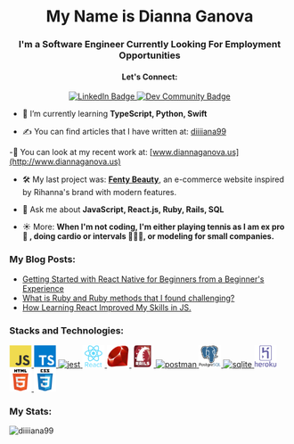 
<h1 align="center">My Name is Dianna Ganova</h1>
<h3 align="center">I'm a Software Engineer Currently Looking For Employment Opportunities</h3>


<h4 align="center">Let's Connect:</h3>
<div align='center' >
  <a href="https://www.linkedin.com/in/dianna-ganova-529295189/">
    <img src="https://img.shields.io/badge/LinkedIn-blue?style=for-the-badge&logo=linkedin&logoColor=white" alt="LinkedIn Badge"/>
  </a>
    <a href="https://dev.to/diiiiana99">
          <img src="https://res.cloudinary.com/practicaldev/image/fetch/s--pcSkTMZL--/c_limit,f_auto,fl_progressive,q_80,w_190/https://practicaldev-herokuapp-com.freetls.fastly.net/assets/devlogo-pwa-512.png" width="40" height="30" alt="Dev Community Badge"/>
      </a>

      
     
</div>

- 🚀 I’m currently learning **TypeScript, Python, Swift**

- ✍️ You can find articles that I have written at: [diiiiana99](https://dev.to/diiiiana99)

-💼 You can look at my recent work at: [www.diannaganova.us](http://www.diannaganova.us)

- 🛠 My last project was: [**Fenty Beauty**](https://github.com/diiiiana99/fenty-beauty-project-react), an e-commerce website inspired by Rihanna's brand with modern features.

- 💬 Ask me about **JavaScript, React.js, Ruby, Rails, SQL**

- ☀️ More: **When I'm not coding, I'm either playing tennis as I am ex pro 🎾 , doing cardio or intervals 🏃🏼‍♀️, or modeling for small companies.**

### My Blog Posts:
<!-- BLOG-POST-LIST:START -->
- [Getting Started with React Native for Beginners from a Beginner's Experience](https://dev.to/diiiiana99/getting-started-with-react-native-for-beginners-from-a-beginners-experience-1mkn------2)
- [What is Ruby and Ruby methods that I found challenging?](https://dev.to/diiiiana99/what-is-ruby-and-ruby-methods-that-i-found-challenging-215d------2)
- [How Learning React Improved My Skills in JS.](https://dev.to/diiiiana99/how-learning-react-improved-my-skills-in-js-327f------2)
<!-- BLOG-POST-LIST:END -->

<h3 align="left">Stacks and Technologies:</h3>
<p align="left"> 
    <a href="https://developer.mozilla.org/en-US/docs/Web/JavaScript" target="_blank" rel="noreferrer"> <img src="https://raw.githubusercontent.com/devicons/devicon/master/icons/javascript/javascript-original.svg" alt="javascript" width="40" height="40"/> </a> 
  <a href="https://www.typescriptlang.org/" target="_blank" rel="noreferrer"> <img src="https://raw.githubusercontent.com/devicons/devicon/master/icons/typescript/typescript-original.svg" alt="typescript" width="40" height="40"/> </a> 
  <a href="https://jestjs.io" target="_blank" rel="noreferrer"> <img src="https://www.vectorlogo.zone/logos/jestjsio/jestjsio-icon.svg" alt="jest" width="40" height="40"/> </a> 
  <a href="https://reactjs.org/" target="_blank" rel="noreferrer"> <img src="https://raw.githubusercontent.com/devicons/devicon/master/icons/react/react-original-wordmark.svg" alt="react" width="40" height="40"/> </a> 
  <a href="https://www.ruby-lang.org/en/" target="_blank" rel="noreferrer"> <img src="https://raw.githubusercontent.com/devicons/devicon/master/icons/ruby/ruby-original.svg" alt="ruby" width="40" height="40"/> </a>
   <a href="https://rubyonrails.org" target="_blank" rel="noreferrer"> <img src="https://raw.githubusercontent.com/devicons/devicon/master/icons/rails/rails-original-wordmark.svg" alt="rails" width="40" height="40"/> </a> 
 <a href="https://postman.com" target="_blank" rel="noreferrer"> <img src="https://www.vectorlogo.zone/logos/getpostman/getpostman-icon.svg" alt="postman" width="40" height="40"/> </a>
     <a href="https://www.postgresql.org" target="_blank" rel="noreferrer"> <img src="https://raw.githubusercontent.com/devicons/devicon/master/icons/postgresql/postgresql-original-wordmark.svg" alt="postgresql" width="40" height="40"/> </a>
 <a href="https://www.sqlite.org/" target="_blank" rel="noreferrer"> <img src="https://www.vectorlogo.zone/logos/sqlite/sqlite-icon.svg" alt="sqlite" width="40" height="40"/> </a> 
   <a href="https://devcenter.heroku.com/" target="_blank" rel="noreferrer"> <img src="https://raw.githubusercontent.com/devicons/devicon/master/icons/heroku/heroku-original-wordmark.svg" alt="heroku" width="40" height="40"/> </a>
  <a href="https://www.w3.org/html/" target="_blank" rel="noreferrer"> <img src="https://raw.githubusercontent.com/devicons/devicon/master/icons/html5/html5-original-wordmark.svg" alt="html5" width="40" height="40"/> </a>
  <a target="_blank" rel="noreferrer"> <img src="https://raw.githubusercontent.com/devicons/devicon/master/icons/css3/css3-original-wordmark.svg" alt="css" width="40" height="40"/> </a> 
</p>


 
### My Stats:
<p align="left"> 
<img src="https://github-readme-stats.vercel.app/api/top-langs?username=diiiiana99&theme=dark&show_icons=true&locale=en&layout=compact" alt="diiiiana99" />
<!-- <p>&nbsp;<img align="left" src="https://github-readme-stats.vercel.app/api?username=diiiiana99&theme=dark&show_icons=true&locale=en" alt="diiiiana99" /></p> -->
</p>
